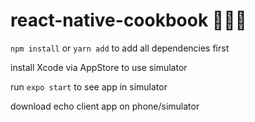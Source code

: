 # react-native-cookbook 🥗🥘🧁

`npm install` or `yarn add` to add all dependencies first

install Xcode via AppStore to use simulator

run `expo start` to see app in simulator

download echo client app on phone/simulator
